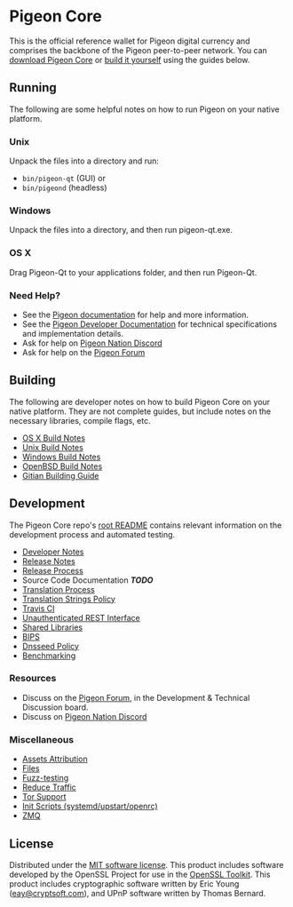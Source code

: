 Pigeon Core
==========

This is the official reference wallet for Pigeon digital currency and comprises the backbone of the Pigeon peer-to-peer network. You can [download Pigeon Core](https://www.dash.org/downloads/) or [build it yourself](#building) using the guides below.

Running
---------------------
The following are some helpful notes on how to run Pigeon on your native platform.

### Unix

Unpack the files into a directory and run:

- `bin/pigeon-qt` (GUI) or
- `bin/pigeond` (headless)

### Windows

Unpack the files into a directory, and then run pigeon-qt.exe.

### OS X

Drag Pigeon-Qt to your applications folder, and then run Pigeon-Qt.

### Need Help?

* See the [Pigeon documentation](https://docs.dash.org)
for help and more information.
* See the [Pigeon Developer Documentation](https://dash-docs.github.io/) 
for technical specifications and implementation details.
* Ask for help on [Pigeon Nation Discord](http://dashchat.org)
* Ask for help on the [Pigeon Forum](https://dash.org/forum)

Building
---------------------
The following are developer notes on how to build Pigeon Core on your native platform. They are not complete guides, but include notes on the necessary libraries, compile flags, etc.

- [OS X Build Notes](build-osx.md)
- [Unix Build Notes](build-unix.md)
- [Windows Build Notes](build-windows.md)
- [OpenBSD Build Notes](build-openbsd.md)
- [Gitian Building Guide](gitian-building.md)

Development
---------------------
The Pigeon Core repo's [root README](/README.md) contains relevant information on the development process and automated testing.

- [Developer Notes](developer-notes.md)
- [Release Notes](release-notes.md)
- [Release Process](release-process.md)
- Source Code Documentation ***TODO***
- [Translation Process](translation_process.md)
- [Translation Strings Policy](translation_strings_policy.md)
- [Travis CI](travis-ci.md)
- [Unauthenticated REST Interface](REST-interface.md)
- [Shared Libraries](shared-libraries.md)
- [BIPS](bips.md)
- [Dnsseed Policy](dnsseed-policy.md)
- [Benchmarking](benchmarking.md)

### Resources
* Discuss on the [Pigeon Forum](https://dash.org/forum), in the Development & Technical Discussion board.
* Discuss on [Pigeon Nation Discord](http://dashchat.org)

### Miscellaneous
- [Assets Attribution](assets-attribution.md)
- [Files](files.md)
- [Fuzz-testing](fuzzing.md)
- [Reduce Traffic](reduce-traffic.md)
- [Tor Support](tor.md)
- [Init Scripts (systemd/upstart/openrc)](init.md)
- [ZMQ](zmq.md)

License
---------------------
Distributed under the [MIT software license](/COPYING).
This product includes software developed by the OpenSSL Project for use in the [OpenSSL Toolkit](https://www.openssl.org/). This product includes
cryptographic software written by Eric Young ([eay@cryptsoft.com](mailto:eay@cryptsoft.com)), and UPnP software written by Thomas Bernard.
